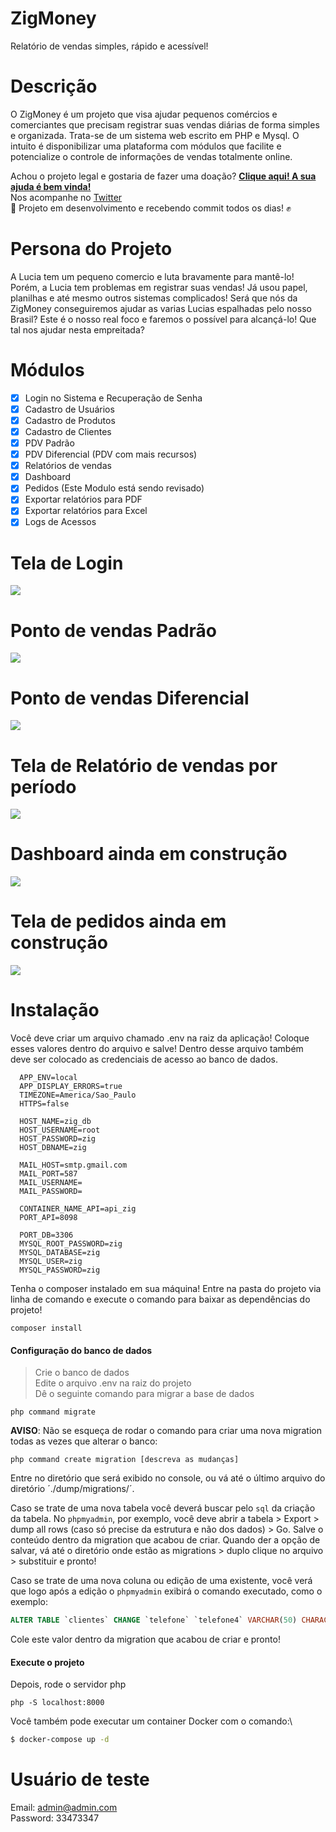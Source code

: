 # ZigMoney
Relatório de vendas simples, rápido e acessível!

# Descrição
<p>
O ZigMoney é um projeto que visa ajudar pequenos comércios e comerciantes que precisam registrar suas vendas diárias de forma simples e organizada. Trata-se de um sistema web escrito em PHP e Mysql.
O intuito é disponibilizar uma plataforma com módulos que facilite e potencialize o controle de informações de vendas totalmente online.
</p>

<p>
  Achou o projeto legal e gostaria de fazer uma doação? <a href="https://pag.ae/7W6_WBpg2" target="_blank">
  <b>Clique aqui! A sua ajuda é bem vinda!</b></a> <br>
  Nos acompanhe no <a href="https://twitter.com/ZigMoneyProjeto">Twitter</a> <br>
  🚧 Projeto em desenvolvimento e recebendo commit todos os dias! ✊
</p>

# Persona do Projeto
<p>
A Lucia tem um pequeno comercio e luta bravamente para mantê-lo! Porém, a Lucia tem problemas em registrar suas vendas! Já usou papel, planilhas e até mesmo outros sistemas complicados! Será que nós da ZigMoney conseguiremos ajudar as varias Lucias espalhadas pelo nosso Brasil? Este é o nosso real foco e faremos o possível para alcançá-lo! Que tal nos ajudar nesta empreitada?
</p>

# Módulos
- [x] Login no Sistema e Recuperação de Senha
- [x] Cadastro de Usuários
- [x] Cadastro de Produtos
- [x] Cadastro de Clientes
- [x] PDV Padrão
- [x] PDV Diferencial (PDV com mais recursos)
- [x] Relatórios de vendas
- [x] Dashboard
- [x] Pedidos (Este Modulo está sendo revisado)
- [x] Exportar relatórios para PDF
- [x] Exportar relatórios para Excel
- [x] Logs de Acessos

# Tela de Login
<img src="https://raw.githubusercontent.com/valdiney/zig/master/prints/login.png"/>

# Ponto de vendas Padrão
<img src="https://raw.githubusercontent.com/valdiney/zig/master/prints/tela_de_venda.png"/>

# Ponto de vendas Diferencial
<img src="https://raw.githubusercontent.com/valdiney/zig/master/prints/tela_de_venda_diferencial.png"/>

# Tela de Relatório de vendas por período
<img src="https://raw.githubusercontent.com/valdiney/zig/master/prints/tela_de_relatorio_por_periodo.png"/>

# Dashboard ainda em construção
<img src="https://raw.githubusercontent.com/valdiney/zig/master/prints/dashboard.png"/>

# Tela de pedidos ainda em construção
<img src="https://raw.githubusercontent.com/valdiney/zig/master/prints/pedido.png"/>

# Instalação
<p>
  Você deve criar um arquivo chamado .env na raiz da aplicação! Coloque esses valores dentro do arquivo e salve!
  Dentro desse arquivo também deve ser colocado as credenciais de acesso ao banco de dados.
</p>

```TEXT
  APP_ENV=local
  APP_DISPLAY_ERRORS=true
  TIMEZONE=America/Sao_Paulo
  HTTPS=false

  HOST_NAME=zig_db
  HOST_USERNAME=root
  HOST_PASSWORD=zig
  HOST_DBNAME=zig

  MAIL_HOST=smtp.gmail.com
  MAIL_PORT=587
  MAIL_USERNAME=
  MAIL_PASSWORD=

  CONTAINER_NAME_API=api_zig
  PORT_API=8098

  PORT_DB=3306
  MYSQL_ROOT_PASSWORD=zig
  MYSQL_DATABASE=zig
  MYSQL_USER=zig
  MYSQL_PASSWORD=zig
```

Tenha o composer instalado em sua máquina! Entre na pasta do projeto via linha de comando e execute
o comando para baixar as dependências do projeto!

```TEXT
composer install
```

#### Configuração do banco de dados

> Crie o banco de dados \
> Edite o arquivo .env na raiz do projeto \
> Dê o seguinte comando para migrar a base de dados

```bin
php command migrate
```

**AVISO**: Não se esqueça de rodar o comando para criar uma nova migration todas as vezes que alterar o banco:

```bin
php command create migration [descreva as mudanças]
```

Entre no diretório que será exibido no console, ou vá até o último arquivo do diretório ´./dump/migrations/´.

Caso se trate de uma nova tabela você deverá buscar pelo `sql` da criação da tabela.  No `phpmyadmin`, por exemplo, você deve abrir a tabela > Export > dump all rows (caso só precise da estrutura e não dos dados) > Go. Salve o conteúdo dentro da migration que acabou de criar. Quando der a opção de salvar, vá até o diretório onde estão as migrations > duplo clique no arquivo > substituir e pronto!

Caso se trate de uma nova coluna ou edição de uma existente, você verá que logo após a edição o `phpmyadmin` exibirá o comando executado, como o exemplo:

```sql
ALTER TABLE `clientes` CHANGE `telefone` `telefone4` VARCHAR(50) CHARACTER SET latin1 COLLATE latin1_swedish_ci NULL DEFAULT NULL;
```

Cole este valor dentro da migration que acabou de criar e pronto!

#### Execute o projeto

Depois, rode o servidor php

```TEXT
php -S localhost:8000
```

Você também pode executar um container Docker com o comando:\

```bash
$ docker-compose up -d
```

# Usuário de teste
Email: admin@admin.com <br>
Password: 33473347

